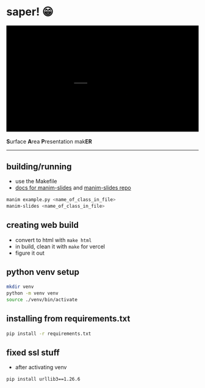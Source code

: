 # saper! 😁 

![](vids/title_slide.gif)

**S**urface **A**rea **P**resentation mak**ER**

<hr/>

## building/running
- use the Makefile
- [docs for manim-slides](https://eertmans.be/manim-slides/index.html) and [manim-slides repo](https://github.com/jeertmans/manim-slides)
```bash
manim example.py <name_of_class_in_file>
manim-slides <name_of_class_in_file>
```

## creating web build
- convert to html with `make html`
- in build, clean it with `make` for vercel
- figure it out

## python venv setup
```bash
mkdir venv
python -m venv venv
source ./venv/bin/activate
```

## installing from requirements.txt
```bash
pip install -r requirements.txt
```

## fixed ssl stuff
- after activating venv
```bash
pip install urllib3==1.26.6 
```